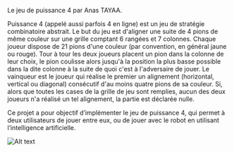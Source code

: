 Le jeu de puissance 4 par Anas TAYAA.

Puissance 4 (appelé aussi parfois 4 en ligne) est un jeu de stratégie combinatoire abstrait. Le but du jeu est d'aligner une suite de 4 pions de même couleur sur une grille comptant 6 rangées et 7 colonnes. Chaque joueur dispose de 21 pions d'une couleur (par convention, en général jaune ou rouge). Tour à tour les deux joueurs placent un pion dans la colonne de leur choix, le pion coulisse alors jusqu'à la position la plus basse possible dans  la  dite  colonne  à  la  suite de  quoi  c'est  à  l'adversaire  de  jouer.  Le  vainqueur  est  le joueur qui réalise le premier un alignement (horizontal, vertical ou diagonal) consécutif d'au moins quatre pions de sa couleur. Si, alors que toutes les cases de la grille de jeu sont remplies, aucun des deux joueurs n'a réalisé un tel alignement, la partie est déclarée nulle.

Ce projet a pour objectif d’implémenter le jeu de puissance 4, qui permet à deux utilisateurs de jouer entre eux, ou de jouer avec le robot en utilisant l’intelligence artificielle.

![Alt text](https://github.com/anastayaa/puissance4/screens/choix.png?raw=true "Optional Title")
